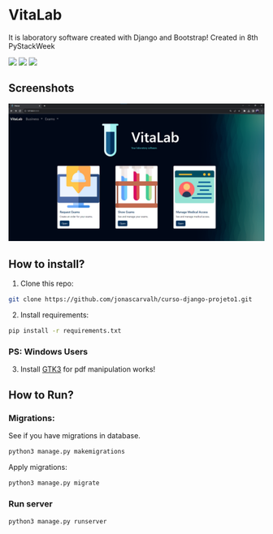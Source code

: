 # VitaLab
It is laboratory software created with Django and Bootstrap!
Created in 8th PyStackWeek

![](https://img.shields.io/github/stars/jonascarvalh/psw-vitalab) 
[![](https://img.shields.io/github/forks/jonascarvalh/psw-vitalab)](https://github.com/jonascarvalh/psw-vitalab/fork)
[![](https://img.shields.io/github/issues/jonascarvalh/psw-vitalab)](https://github.com//jonascarvalh/psw-vitalab/issues)

## Screenshots
![](screenshots\home.png)


## How to install?
1. Clone this repo:
```sh
git clone https://github.com/jonascarvalh/curso-django-projeto1.git
```

2. Install requirements:
```sh
pip install -r requirements.txt
```

### PS: Windows Users
3. Install [GTK3](https://github.com/tschoonj/GTK-for-Windows-Runtime-Environment-Installer/releases
) for pdf manipulation works!

## How to Run?
### Migrations:

See if you have migrations in database.
```sh
python3 manage.py makemigrations
```

Apply migrations:
```sh
python3 manage.py migrate
```

### Run server
```sh
python3 manage.py runserver
```